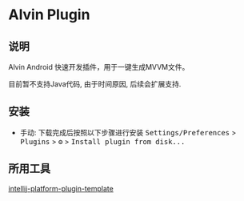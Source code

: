 # Alvin Plugin

## 说明

<!-- Plugin description -->
Alvin Android 快速开发插件，用于一键生成MVVM文件。
<!-- Plugin description end -->

目前暂不支持Java代码, 由于时间原因, 后续会扩展支持.

## 安装

- 手动:
  下载完成后按照以下步骤进行安装
  <kbd>Settings/Preferences</kbd> > <kbd>Plugins</kbd> > <kbd>⚙️</kbd> > <kbd>Install plugin from
  disk...</kbd>

## 所用工具

[intellij-platform-plugin-template](https://github.com/JetBrains/intellij-platform-plugin-template)